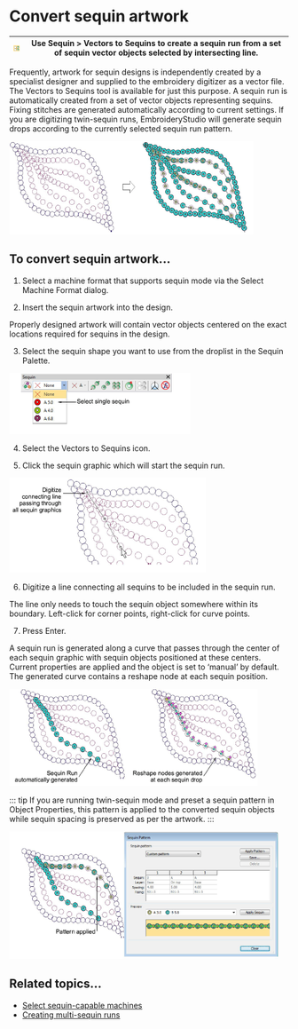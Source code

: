 # Convert sequin artwork

| ![VectorsToSequins.png](assets/VectorsToSequins.png) | Use Sequin > Vectors to Sequins to create a sequin run from a set of sequin vector objects selected by intersecting line. |
| ---------------------------------------------------- | ------------------------------------------------------------------------------------------------------------------------- |

Frequently, artwork for sequin designs is independently created by a specialist designer and supplied to the embroidery digitizer as a vector file. The Vectors to Sequins tool is available for just this purpose. A sequin run is automatically created from a set of vector objects representing sequins. Fixing stitches are generated automatically according to current settings. If you are digitizing twin-sequin runs, EmbroideryStudio will generate sequin drops according to the currently selected sequin run pattern.

![sequin_advanced00082.png](assets/sequin_advanced00082.png)

## To convert sequin artwork...

1. Select a machine format that supports sequin mode via the Select Machine Format dialog.

2. Insert the sequin artwork into the design.

Properly designed artwork will contain vector objects centered on the exact locations required for sequins in the design.

3. Select the sequin shape you want to use from the droplist in the Sequin Palette.

![SequinDropdownSingle.png](assets/SequinDropdownSingle.png)

4. Select the Vectors to Sequins icon.

5. Click the sequin graphic which will start the sequin run.

![ConvertSequinArtwork1.png](assets/ConvertSequinArtwork1.png)

6. Digitize a line connecting all sequins to be included in the sequin run.

The line only needs to touch the sequin object somewhere within its boundary. Left-click for corner points, right-click for curve points.

7. Press Enter.

A sequin run is generated along a curve that passes through the center of each sequin graphic with sequin objects positioned at these centers. Current properties are applied and the object is set to ‘manual’ by default. The generated curve contains a reshape node at each sequin position.

![sequin_advanced00089.png](assets/sequin_advanced00089.png)

::: tip
If you are running twin-sequin mode and preset a sequin pattern in Object Properties, this pattern is applied to the converted sequin objects while sequin spacing is preserved as per the artwork.
:::

![sequin_advanced00092.png](assets/sequin_advanced00092.png)

## Related topics...

- [Select sequin-capable machines](../sequin_basics/Select_sequin-capable_machines)
- [Creating multi-sequin runs](../sequin_basics/Creating_multi-sequin_runs)
